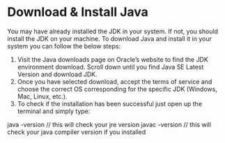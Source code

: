 # Download & Install Java
 
You may have already installed the JDK in your system.  If not, you should install the JDK on your machine. 
To download Java and install it in your system you can follow the below steps:

1) Visit the Java downloads page on Oracle’s website to find the JDK environment download. Scroll down until you find Java SE Latest Version and download JDK.
2) Once you have selected download, accept the terms of service and choose the correct OS corresponding for the specific JDK (Windows, Mac, Linux, etc.).
3) To check if the installation has been successful just open up the terminal and simply type:

java -version // this will check your jre version
javac -version // this will check your java compiler version if you installed
